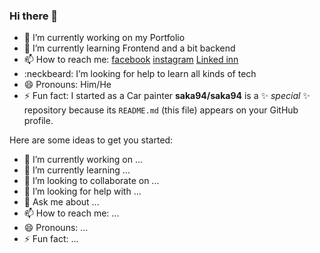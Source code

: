 ### Hi there 👋

- 🔭 I’m currently working on my Portfolio
- 🌱 I’m currently learning Frontend and a bit backend
- 📫 How to reach me: [facebook](https://www.facebook.com/profile.php?id=628825750) [instagram](https://www.instagram.com/sanderkalmer/) [Linked inn](https://www.linkedin.com/in/sander-kalmer-5aa8841b9/)
- :neckbeard: I’m looking for help to learn all kinds of tech 
- 😄 Pronouns: Him/He
- ⚡ Fun fact: I started as a Car painter
**saka94/saka94** is a ✨ _special_ ✨ repository because its `README.md` (this file) appears on your GitHub profile.

Here are some ideas to get you started:

- 🔭 I’m currently working on ...
- 🌱 I’m currently learning ...
- 👯 I’m looking to collaborate on ...
- 🤔 I’m looking for help with ...
- 💬 Ask me about ...
- 📫 How to reach me: ...
- 😄 Pronouns: ...
- ⚡ Fun fact: ...

